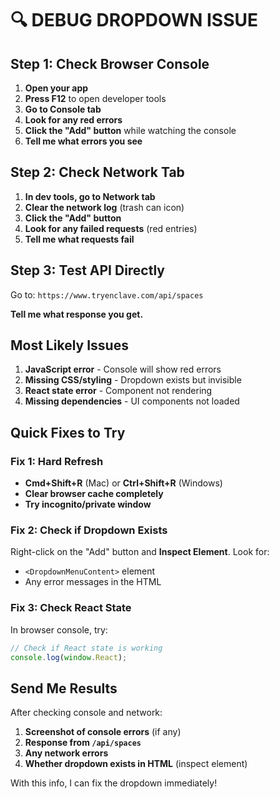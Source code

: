 # 🔍 DEBUG DROPDOWN ISSUE

## Step 1: Check Browser Console

1. **Open your app**
2. **Press F12** to open developer tools
3. **Go to Console tab**
4. **Look for any red errors**
5. **Click the "Add" button** while watching the console
6. **Tell me what errors you see**

## Step 2: Check Network Tab

1. **In dev tools, go to Network tab**
2. **Clear the network log** (trash can icon)
3. **Click the "Add" button**
4. **Look for any failed requests** (red entries)
5. **Tell me what requests fail**

## Step 3: Test API Directly

Go to: `https://www.tryenclave.com/api/spaces`

**Tell me what response you get.**

## Most Likely Issues

1. **JavaScript error** - Console will show red errors
2. **Missing CSS/styling** - Dropdown exists but invisible
3. **React state error** - Component not rendering
4. **Missing dependencies** - UI components not loaded

## Quick Fixes to Try

### Fix 1: Hard Refresh
- **Cmd+Shift+R** (Mac) or **Ctrl+Shift+R** (Windows)
- **Clear browser cache completely**
- **Try incognito/private window**

### Fix 2: Check if Dropdown Exists
Right-click on the "Add" button and **Inspect Element**. Look for:
- `<DropdownMenuContent>` element
- Any error messages in the HTML

### Fix 3: Check React State
In browser console, try:
```javascript
// Check if React state is working
console.log(window.React);
```

## Send Me Results

After checking console and network:
1. **Screenshot of console errors** (if any)
2. **Response from `/api/spaces`**
3. **Any network errors**
4. **Whether dropdown exists in HTML** (inspect element)

With this info, I can fix the dropdown immediately!


